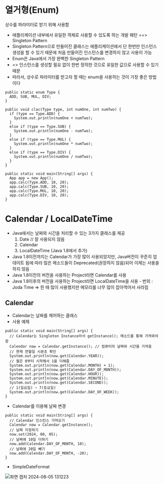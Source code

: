 # 열거형(Enum)
상수를 파라미터로 받기 위해 사용함
- 애플리케이션 내부에서 유일한 객체로 사용할 수 있도록 하는 개발 패턴 ==> Singleton Pattern
- Singleton Pattern으로 만들어진 클래스는 애플리케이션에서 단 한번만 인스턴스 생성을 할 수 있기 때문에 처음 만들어진 인스턴스를 변경하지 않고 사용이 가능
- Enum은 Java에서 가장 완벽한 Singleton Pattern
- => 인스턴스를 생성할 필요 없이 한번 정의한 것으로 유일한 값으로 사용할 수 있기 때문
- 따라서, 상수로 파라미터를 받고자 할 때는 enum을 사용하는 것이 가장 좋은 방법이다
```
public static enum Type {
  ADD, SUB, MUL, DIV;
}

public void clac(Type type, int numOne, int numTwo) {
  if (type == Type.ADD) {
    System.out.println(numOne + numTwo);
  }
  else if (type == Type.SUB) {
    System.out.println(numOne - numTwo);
  }
  else if (type == Type.MUL) {
    System.out.println(numOne * numTwo);
  }
  else if (type == Type.DIV) {
    System.out.println(numOne / numTwo);
  }
}

public static void main(String[] args) {
  App app = new App();
  app.calc(Type.ADD, 10, 20);
  app.calc(Type.SUB, 10, 20);
  app.calc(Type.MUL, 10, 20);
  app.calc(Type.DIV, 10, 20);
}
```
# Calendar / LocalDateTime
- Java에서는 날짜와 시간을 처리할 수 있는 3가지 클래스를 제공
    1. Date // 잘 사용되지 않음
    2. Calendar
    3. LocalDateTime (Java 1.8에서 추가)
- Java 1.8이전까지는 Calendar가 가장 많이 사용되었지만, Java버전이 꾸준히 업데이트 됨에 따라 많은 메소드들이 Deprecated(권장하지 않음)되어 이제는 사용을 하지 않음
- Java 1.8이전의 버전을 사용하는 Project라면 Calendar를 사용
- Java 1.8이후의 버전을 사용하는 Project라면 LocalDateTime을 사용
      - 번외 : Joda Time => 한 때 많이 사용했지만 메모리를 너무 많이 잡아먹어서 사라짐
## Calendar
- Calendar는 날짜를 제어하는 클래스
- 사용 예제
```
public static void main(String[] args) {
  // Calendar는 Singleton Instance라서 getInstance(); 메소드를 통해 가져와야 함
  Calendar now = Calendar.getInstance(); // 컴퓨터의 날짜와 시간을 가져옴
  // 현재 연월일 시분초 확인
  System.out.println(now.get(Calendar.YEAR));
  // 월은 0부터 시작해서 1을 더해줌
  System.out.println(now.get(Calendar.MONTH) + 1);
  System.out.println(now.get(Calendar.DAY_OF_MONTH));
  System.out.println(now.get(Calendar.HOUR));
  System.out.println(now.get(Calendar.MINUTE));
  System.out.println(now.get(Calendar.SECOND));
  // 1(일요일) ~ 7(토요일)
  System.out.println(now.get(Calendar.DAY_OF_WEEK));
}
```
- Calendar를 이용해 날짜 변경
```
public static void main(String[] args) {
  // Calendar 인스턴스 가져오기
  Calendar now = Calendar.getInstance();
  // 날짜 지정하기
  now.set(2024, 08, 05);
  // 날짜에 10일 더하기
  now.add(Calendar.DAY_OF_MONTH, 10);
  // 날짜에 20일 빼기
  now.add(Calendar.DAY_OF_MONTH, -20);
}
```


- SimpleDateFormat

![화면 캡처 2024-08-05 131223](https://github.com/user-attachments/assets/aa8637d5-da74-4016-91ee-f2f3d2e8c3f2)
